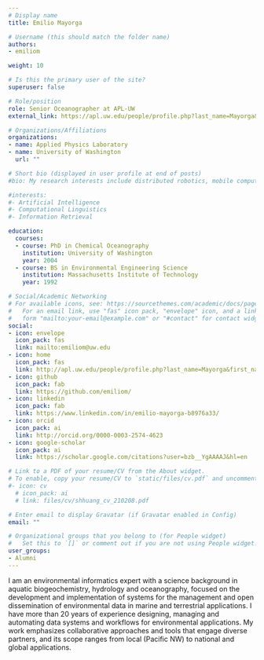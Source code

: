 ```yaml
---
# Display name
title: Emilio Mayorga

# Username (this should match the folder name)
authors:
- emiliom

weight: 10

# Is this the primary user of the site?
superuser: false

# Role/position
role: Senior Oceanographer at APL-UW
external_link: https://apl.uw.edu/people/profile.php?last_name=Mayorga&first_name=Emilio

# Organizations/Affiliations
organizations:
- name: Applied Physics Laboratory
- name: University of Washington
  url: ""

# Short bio (displayed in user profile at end of posts)
#bio: My research interests include distributed robotics, mobile computing and programmable matter.

#interests:
#- Artificial Intelligence
#- Computational Linguistics
#- Information Retrieval

education:
  courses:
  - course: PhD in Chemical Oceanography
    institution: University of Washington
    year: 2004
  - course: BS in Environmental Engineering Science
    institution: Massachusetts Institute of Technology
    year: 1992

# Social/Academic Networking
# For available icons, see: https://sourcethemes.com/academic/docs/page-builder/#icons
#   For an email link, use "fas" icon pack, "envelope" icon, and a link in the
#   form "mailto:your-email@example.com" or "#contact" for contact widget.
social:
- icon: envelope
  icon_pack: fas
  link: mailto:emiliom@uw.edu
- icon: home
  icon_pack: fas
  link: http://apl.uw.edu/people/profile.php?last_name=Mayorga&first_name=Emilio
- icon: github
  icon_pack: fab
  link: https://github.com/emiliom/
- icon: linkedin
  icon_pack: fab
  link: https://www.linkedin.com/in/emilio-mayorga-b8976a33/
- icon: orcid
  icon_pack: ai
  link: http://orcid.org/0000-0003-2574-4623
- icon: google-scholar
  icon_pack: ai
  link: https://scholar.google.com/citations?user=bzb__YgAAAAJ&hl=en

# Link to a PDF of your resume/CV from the About widget.
# To enable, copy your resume/CV to `static/files/cv.pdf` and uncomment the lines below.
#- icon: cv
  # icon_pack: ai
  # link: files/cv/shhuang_cv_210208.pdf

# Enter email to display Gravatar (if Gravatar enabled in Config)
email: ""

# Organizational groups that you belong to (for People widget)
#   Set this to `[]` or comment out if you are not using People widget.
user_groups:
- Alumni
---
```


I am an environmental informatics expert with a science background in aquatic biogeochemistry, hydrology and oceanography, focused on the development and implementation of systems for the management and open dissemination of environmental data in marine and terrestrial applications. I have more than 20 years of experience designing, managing and automating data systems and workflows for environmental applications. My work emphasizes collaborative approaches and tools that engage diverse partners, and its scope ranges from local (Pacific NW) to national and global applications.
